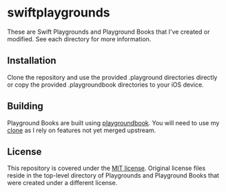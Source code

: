 # swiftplaygrounds

These are Swift Playgrounds and Playground Books that I've created or modified. See each directory for more information.

## Installation

Clone the repository and use the provided .playground directories directly or copy the provided .playgroundbook directories to your iOS device.

## Building

Playground Books are built using [playgroundbook](https://github.com/playgroundbooks/playgroundbook). You will need to use my [clone](https://github.com/igetgames/playgroundbook) as I rely on features not yet merged upstream.


## License

This repository is covered under the [MIT license](LICENSE.md). Original license files reside in the top-level directory of Playgrounds and Playground Books that were created under a different license.

